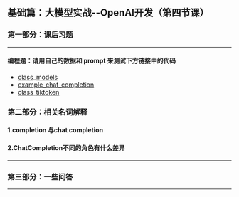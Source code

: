 ## 基础篇：大模型实战--OpenAI开发（第四节课）

### 第一部分：课后习题

<hr />

#### 编程题：请用自己的数据和 prompt 来测试下方链接中的代码
- [class_models](../project/openai_api/4.class_models.ipynb)
- [example_chat_completion](../project/python/example_chat_completion.py)
- [class_tiktoken](../project/openai_api/4.class_tiktoken.ipynb)


### 第二部分：相关名词解释
#### 1.completion 与chat completion

#### 2.ChatCompletion不同的角色有什么差异

<hr />

### 第三部分：一些问答

<hr />
